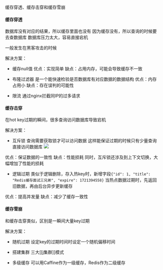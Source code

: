 缓存穿透、缓存击穿和缓存雪崩

#### 缓存穿透
数据库没有对应的结果，所以缓存里面也没有
因为缓存没有，所以查询的时候要去查数据库
数据库压力太大，容易直接宕机

一般发生在黑客攻击的时候

解决方案：
- 缓存null值
优点：实现简单
缺点：占用内存，可能会导致缓存不一致

- 布隆过滤器
是一个能快速检验是否数据库有对应数据的数据结构
优点：内存占用小
缺点：存在误判的可能性

- 限流
通过nginx拦截同IP的过多请求

#### 缓存击穿
在hot key过期的瞬间，很多查询访问数据库导致宕机

解决方案：
- 互斥锁
查询需要获取锁才可以访问数据
这样能保证过期的时候只有少量查询直接访问数据库
![](https://i-blog.csdnimg.cn/direct/24e6ac5f9b224449aa9d251337ae8136.png)

优点：保证数据的一致性
缺点：性能损耗
同时，互斥锁还涉及到上下文切换，大幅增加了性能的损耗

- 逻辑过期
类似于逻辑删除，存入热key时，新增字段`{"id": 1, "title": "Redis缓存面试三兄弟", "expire": 1721394558}`
当热点数据过期时，先返回旧数据，再由后台异步更新缓存

优点：提高并发量
缺点：减少了缓存一致性

#### 缓存雪崩
和缓存击穿类似，区别是一瞬间大量key过期

解决方案：
- 随机过期
设定key的过期时间时设定一个随机偏移时间

- 搭建集群
三大[[j集群]]模式

- 多级缓存
可以用Caffine作为一级缓存，Redis作为二级缓存

